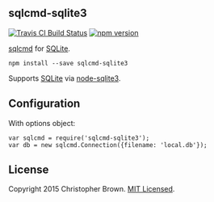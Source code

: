## sqlcmd-sqlite3

[![Travis CI Build Status](https://travis-ci.org/chbrown/sqlcmd-sqlite3.svg)](https://travis-ci.org/chbrown/sqlcmd-sqlite3)
[![npm version](https://badge.fury.io/js/sqlcmd-sqlite3.svg)](https://www.npmjs.com/package/sqlcmd-sqlite3)

[sqlcmd](https://github.com/chbrown/sqlcmd) for [SQLite](https://www.sqlite.org/index.html).

    npm install --save sqlcmd-sqlite3

Supports [SQLite](https://www.sqlite.org/index.html) via [node-sqlite3](https://github.com/mapbox/node-sqlite3).


## Configuration

With options object:

    var sqlcmd = require('sqlcmd-sqlite3');
    var db = new sqlcmd.Connection({filename: 'local.db'});


## License

Copyright 2015 Christopher Brown. [MIT Licensed](http://chbrown.github.io/licenses/MIT/#2015).
